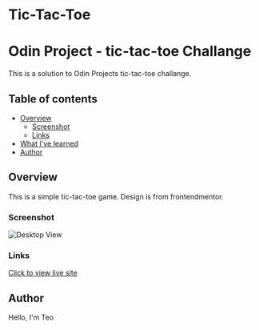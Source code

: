 # Tic-Tac-Toe

# Odin Project - tic-tac-toe Challange

This is a solution to Odin Projects tic-tac-toe challange.

## Table of contents

- [Overview](#overview)
  - [Screenshot](#screenshot)
  - [Links](#links)
- [What I've learned](#Learned)
- [Author](#author)

## Overview

This is a simple tic-tac-toe game. Design is from frontendmentor.

### Screenshot

![Desktop View](./screenshot.png)

### Links

[Click to view live site](https://omiadze.github.io/Tic-Tac-Toe/)



## Author

Hello, I'm Teo
